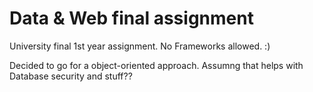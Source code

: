 # Data & Web final assignment
University final 1st year assignment. No Frameworks allowed. :) 

Decided to go for a object-oriented approach. Assumng that helps with Database security and stuff?? 